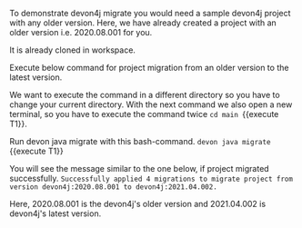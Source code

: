 To demonstrate devon4j migrate you would need a sample devon4j project with any older version. Here, we have already created a project with an older version i.e. 2020.08.001 for you. 

It is already cloned in workspace.

Execute below command for project migration from an older version to the latest version.



We want to execute the command in a different directory so you have to change your current directory.
With the next command we also open a new terminal, so you have to execute the command twice 
`cd main `{{execute T1}}. 

Run devon java migrate with this bash-command.
`devon java migrate `{{execute T1}} 

You will see the message similar to the one below, if project migrated successfully.
`Successfully applied 4 migrations to migrate project from version devon4j:2020.08.001 to devon4j:2021.04.002.`

Here, 2020.08.001 is the devon4j&#39;s older version and 2021.04.002 is devon4j&#39;s latest version.



